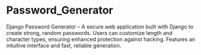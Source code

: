 # Password_Generator
Django Password Generator – A secure web application built with Django to create strong, random passwords. Users can customize length and character types, ensuring enhanced protection against hacking. Features an intuitive interface and fast, reliable generation.
